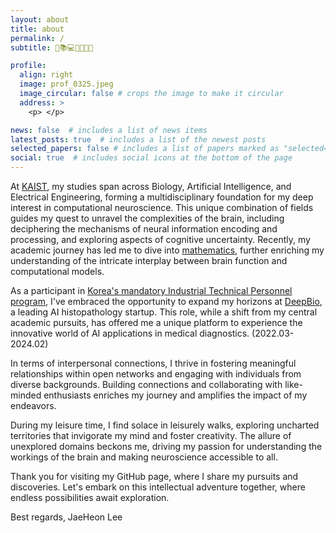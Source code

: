 ```yaml
---
layout: about
title: about
permalink: /
subtitle: 🧠📚💻🏃🏻🌹😄

profile:
  align: right
  image: prof_0325.jpeg
  image_circular: false # crops the image to make it circular
  address: >
    <p> </p>

news: false  # includes a list of news items
latest_posts: true  # includes a list of the newest posts
selected_papers: false # includes a list of papers marked as "selected={true}"
social: true  # includes social icons at the bottom of the page
---
```


At [KAIST](http://kaist.ac.kr), my studies span across Biology, Artificial Intelligence, and Electrical Engineering, forming a multidisciplinary foundation for my deep interest in computational neuroscience. This unique combination of fields guides my quest to unravel the complexities of the brain, including deciphering the mechanisms of neural information encoding and processing, and exploring aspects of cognitive uncertainty. Recently, my academic journey has led me to dive into [mathematics](https://velog.io/@jaeheon-lee/series/Math), further enriching my understanding of the intricate interplay between brain function and computational models.

As a participant in [Korea's mandatory Industrial Technical Personnel program](https://en.wikipedia.org/wiki/Supplementary_service_in_South_Korea), I've embraced the opportunity to expand my horizons at [DeepBio](http://deepbio.co.kr), a leading AI histopathology startup. This role, while a shift from my central academic pursuits, has offered me a unique platform to experience the innovative world of AI applications in medical diagnostics. (2022.03-2024.02)

In terms of interpersonal connections, I thrive in fostering meaningful relationships within open networks and engaging with individuals from diverse backgrounds. Building connections and collaborating with like-minded enthusiasts enriches my journey and amplifies the impact of my endeavors.

During my leisure time, I find solace in leisurely walks, exploring uncharted territories that invigorate my mind and foster creativity. The allure of unexplored domains beckons me, driving my passion for understanding the workings of the brain and making neuroscience accessible to all.

Thank you for visiting my GitHub page, where I share my pursuits and discoveries. Let's embark on this intellectual adventure together, where endless possibilities await exploration.

Best regards, JaeHeon Lee